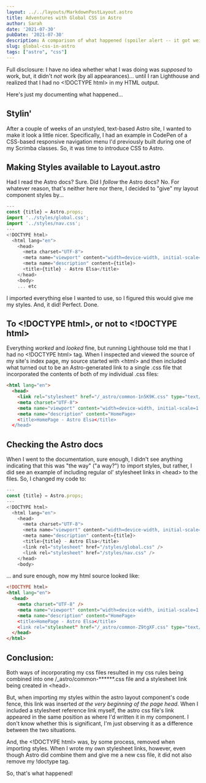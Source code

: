 ```yaml
---
layout: ../../layouts/MarkdownPostLayout.astro
title: Adventures with Global CSS in Astro
author: Sarah
date: '2021-07-30'
pubDate: '2021-07-30'
description: A comparison of what happened (spoiler alert -- it got weird!) when I tried to import styles/global.css into my layout.astro file.
slug: global-css-in-astro
tags: ["astro", "css"]
---
```


Full disclosure: I have no idea whether what I was doing was _supposed_ to work, but, it didn't _not_ work (by all appearances)... until I ran Lighthouse and realized that I had no \<!DOCTYPE html\> in my HTML output.

Here's just my documenting what happened...

## Stylin'

After a couple of weeks of an unstyled, text-based Astro site, I wanted to make it look a little nicer. Specifically, I had an example in CodePen of a CSS-based responsive navigation menu I'd previously built during one of my Scrimba classes. So, it was time to introduce CSS to Astro.

## Making Styles available to Layout.astro

Had I read the Astro docs? Sure. Did I _follow_ the Astro docs? No. For whatever reason, that's neither here nor there, I decided to "give" my layout component styles by...

```js
---
const {title} = Astro.props;
import '../styles/global.css';
import '../styles/nav.css';
---
<!DOCTYPE html>
  <html lang="en">
    <head>
      <meta charset="UTF-8">
      <meta name="viewport" content="width=device-width, initial-scale=1.0">
      <meta name="description" content={title}>
      <title>{title} - Astro Elsa</title>
    </head>
    <body>
    ... etc
```

I imported everything else I wanted to use, so I figured this would give me my styles. And, it did! Perfect. Done.

## To \<!DOCTYPE html\>, or not to \<!DOCTYPE html\>

Everything _worked_ and _looked_ fine, but running Lighthouse told me that I had no \<!DOCTYPE html\> tag. When I inspected and viewed the source of my site's index page, my source started with \<html\> and then included what turned out to be an Astro-generated link to a single .css file that incorporated the contents of both of my individual .css files:

```html
<html lang="en">
  <head>
    <link rel="stylesheet" href="/_astro/common-1n5K9K.css" type="text/css">
    <meta charset="UTF-8">
    <meta name="viewport" content="width=device-width, initial-scale=1.0">
    <meta name="description" content="HomePage>
    <title>HomePage - Astro Elsa</title>
  </head>
```

## Checking the Astro docs

When I went to the documentation, sure enough, I didn't see anything indicating that this was "the way" ("a way?") to import styles, but rather, I did see an example of including regular ol' stylesheet links in \<head\> to the files. So, I changed my code to:

```js
---
const {title} = Astro.props;
---
<!DOCTYPE html>
  <html lang="en">
    <head>
      <meta charset="UTF-8">
      <meta name="viewport" content="width=device-width, initial-scale=1.0">
      <meta name="description" content={title}>
      <title>{title} - Astro Elsa</title>
      <link rel="stylesheet" href="/styles/global.css" />
      <link rel="stylesheet" href="/styles/nav.css" />
    </head>
    <body>
```

... and sure enough, now my html source looked like:

```html
<!DOCTYPE html>
<html lang="en">
  <head>
    <meta charset="UTF-8" />
    <meta name="viewport" content="width=device-width, initial-scale=1.0" />
    <meta name="description" content="HomePage>
    <title>HomePage - Astro Elsa</title>
    <link rel="stylesheet" href="/_astro/common-Z9tgXF.css" type="text/css" />
  </head>
</html>
```

## Conclusion:

Both ways of incorporating my css files resulted in my css rules being combined into one /\_astro/common-\*\*\*\*\*\*.css file and a stylesheet link being created in \<head\>.

But, when importing my styles within the astro layout component's code fence, this link was inserted _at the very beginning of the page head_. When I included a stylesheet reference link myself, the astro css file's link appeared in the same position as where I'd written it in my component. I don't know whether this is significant, I'm just observing it as a difference between the two situations.

And, the \<!DOCTYPE html\> was, by some process, removed when importing styles. When I wrote my own stylesheet links, however, even though Astro did combine them and give me a new css file, it did not also remove my !doctype tag.

So, that's what happened!
